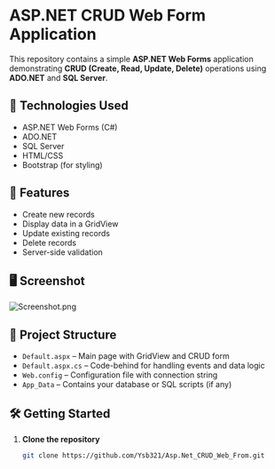 # ASP.NET CRUD Web Form Application

This repository contains a simple **ASP.NET Web Forms** application demonstrating **CRUD (Create, Read, Update, Delete)** operations using **ADO.NET** and **SQL Server**.

## 🔧 Technologies Used

- ASP.NET Web Forms (C#)
- ADO.NET
- SQL Server
- HTML/CSS
- Bootstrap (for styling)

## 📌 Features

- Create new records
- Display data in a GridView
- Update existing records
- Delete records
- Server-side validation

## 🖥️ Screenshot
![Screenshot.png](<https://media-hosting.imagekit.io/464c951975ea411f/Screenshot%202025-04-04%20222846.png?Expires=1838393946&Key-Pair-Id=K2ZIVPTIP2VGHC&Signature=Kio1B2tP4frdjsZ0J3yM49wpxlowlosyRn1Y~QwmiUcpvZpcEmwFL~SHOK2QXoI4CJbXR~yEAKcXw45KT13SMfzv3b1YLSkgd0YfWigGnYNO1e7p1Ni65cr5aWoLGodlBOh6K~DoGvqw6JhqwqCXkQYDrd6NRiueravtE5~YS5aZb9X74qZZPdaQh93~yMV1c4KnNH~ociAPC03NC5treRCEC0XkVtb4VXZ1BQVZ4HQA1~zshbUPQitxU9KOck9mdO2CEq1yLDAYi4j9HCHYlMePX6HXHsQbyJYg7OqoCwsf5p7UDV5HRiSTuV60QLT7cf3UEj-gaJ7VixGtLclTMg__>)
## 📂 Project Structure

- `Default.aspx` – Main page with GridView and CRUD form
- `Default.aspx.cs` – Code-behind for handling events and data logic
- `Web.config` – Configuration file with connection string
- `App_Data` – Contains your database or SQL scripts (if any)

## 🛠️ Getting Started

1. **Clone the repository**
   ```bash
   git clone https://github.com/Ysb321/Asp.Net_CRUD_Web_From.git
